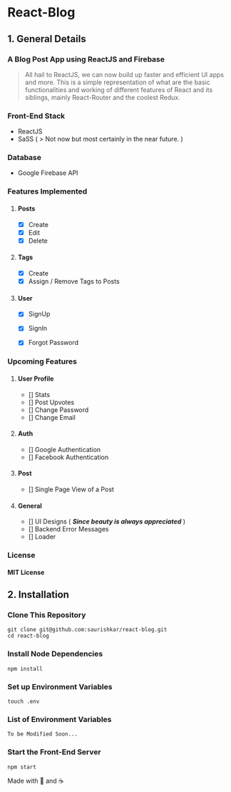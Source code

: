 # React-Blog

## 1. General Details

### A Blog Post App using **ReactJS** and **Firebase**

> All hail to ReactJS, we can now build up faster and efficient UI apps and more. This is a simple representation of what are the basic functionalities and working of different features of React and its siblings, mainly React-Router and the coolest Redux.


### Front-End Stack

* ReactJS
* SaSS ( > Not now but most certainly in the near future. )


### Database

* Google Firebase API


### Features Implemented

1.  #### Posts

	- [x] Create
	- [x] Edit 
	- [x] Delete

2. #### Tags

	- [x] Create
	- [x] Assign / Remove Tags to Posts

3. #### User

	- [x] SignUp
	- [x] SignIn
	- [x] Forgot Password


### Upcoming Features

1. #### User Profile

   	- [] Stats
   	- [] Post Upvotes
   	- [] Change Password
   	- [] Change Email

2. #### Auth

  	- [] Google Authentication
  	- [] Facebook Authentication

3. #### Post

  	- [] Single Page View of a Post

4. #### General

  	- [] UI Designs ( **_Since beauty is always appreciated_** )
  	- [] Backend Error Messages
  	- [] Loader


### License

  #### MIT License



## 2. Installation


### Clone This Repository 
``` 
git clone git@github.com:saurishkar/react-blog.git
cd react-blog
```

### Install Node Dependencies
```
npm install
```

### Set up Environment Variables
```
touch .env
```

### List of Environment Variables
```
To be Modified Soon...
```

### Start the Front-End Server
```
npm start
``` 


Made with :musical_note: and :coffee: